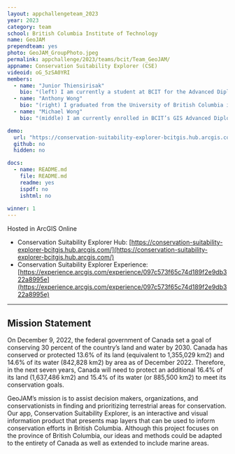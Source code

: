 ```yaml
---
layout: appchallengeteam_2023
year: 2023
category: team
school: British Columbia Institute of Technology
name: GeoJAM
prependteam: yes
photo: GeoJAM_GroupPhoto.jpeg
permalink: appchallenge/2023/teams/bcit/Team_GeoJAM/
appname: Conservation Suitability Explorer (CSE)
videoid: oG_5zSA0YRI
members:
  - name: "Junior Thiensirisak"
    bio: "(left) I am currently a student at BCIT for the Advanced Diploma program and graduated with a BSc in Earth and Environmental Sciences from McMaster University in 2022. My background is mainly geology and business related however during my undergraduate studies, I stumbled upon GIS and decided that this was something I see myself doing as a career due to its diverse applications. Concurrently with my studies at BCIT, I'm working at a real estate company assisting with map creation and basic retail analysis. In my free time, I enjoy travelling to new places and playing video games with my friends."
  - name: "Anthony Wong"
    bio: "(right) I graduated from the University of British Columbia in 2020 with a BA in Geography (Environment and Sustainability) and a minor in Economics. After graduation, I decided to pursue a career in GIS which led to me being currently enrolled in the BCIT Advanced Diploma Program in GIS. During my time in this program, I hope to develop technical skills required toward my interests in utilities, urban planning, and data integration/management. Outside of academics, I enjoy working on automobiles, playing computer games and travelling."
  - name: "Michael Wong"
    bio: "(middle) I am currently enrolled in BCIT’s GIS Advanced Diploma Program and graduated with a BSc in environmental science from SFU. I most recently worked in the environmental consulting industry but decided to pivot into GIS as it was something that interested me during my undergrad and I enjoyed making maps and diagrams for environmental reports. As part of BCIT’s program, I am working on a project for a non profit conservation organization that involves conducting analyses on ecological observations located on or near the organization’s conservation properties. I hope to continue to use GIS to work on environmentally related projects in the future. My hobbies include playing ice hockey and video games."

demo:
  url: "https://conservation-suitability-explorer-bcitgis.hub.arcgis.com/"
  github: no
  hidden: no

docs:
  - name: README.md
    file: README.md
    readme: yes
    ispdf: no
    ishtml: no
    
winner: 1
---
```


Hosted in ArcGIS Online

- Conservation Suitability Explorer Hub: [https://conservation-suitability-explorer-bcitgis.hub.arcgis.com/](https://conservation-suitability-explorer-bcitgis.hub.arcgis.com/)
- Conservation Suitability Explorer Experience: [https://experience.arcgis.com/experience/097c573f65c74d189f2e9db322a8995e](https://experience.arcgis.com/experience/097c573f65c74d189f2e9db322a8995e)

---

## Mission Statement

On December 9, 2022, the federal government of Canada set a goal of conserving 30 percent of the country’s land and water by 2030. Canada has conserved or protected 13.6% of its land (equivalent to 1,355,029 km2) and 14.6% of its water (842,828 km2) by area as of December 2022. Therefore, in the next seven years, Canada will need to protect an additional 16.4% of its land (1,637,486 km2) and 15.4% of its water (or 885,500 km2) to meet its conservation goals.

GeoJAM’s mission is to assist decision makers, organizations, and conservationists in finding and prioritizing terrestrial areas for conservation. Our app, Conservation Suitability Explorer, is an interactive and visual information product that presents map layers that can be used to inform conservation efforts in British Columbia. Although this project focuses on the province of British Columbia, our ideas and methods could be adapted to the entirety of Canada as well as extended to include marine areas.
